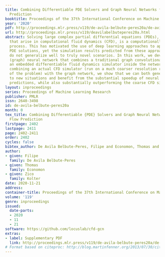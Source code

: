 ```yaml
---
title: Combining Differentiable PDE Solvers and Graph Neural Networks for Fluid Flow
  Prediction
booktitle: Proceedings of the 37th International Conference on Machine Learning
year: '2020'
pdf: http://proceedings.mlr.press/v119/de-avila-belbute-peres20a/de-avila-belbute-peres20a.pdf
url: http://proceedings.mlr.press/v119/deavilabelbuteperes20a.html
abstract: Solving large complex partial differential equations (PDEs), such as those
  that arise in computational fluid dynamics (CFD), is a computationally expensive
  process. This has motivated the use of deep learning approaches to approximate the
  PDE solutions, yet the simulation results predicted from these approaches typically
  do not generalize well to truly novel scenarios. In this work, we develop a hybrid
  (graph) neural network that combines a traditional graph convolutional network with
  an embedded differentiable fluid dynamics simulator inside the network itself. By
  combining an actual CFD simulator (run on a much coarser resolution representation
  of the problem) with the graph network, we show that we can both generalize well
  to new situations and benefit from the substantial speedup of neural network CFD
  predictions, while also substantially outperforming the coarse CFD simulation alone.
layout: inproceedings
series: Proceedings of Machine Learning Research
publisher: PMLR
issn: 2640-3498
id: de-avila-belbute-peres20a
month: 0
tex_title: Combining Differentiable {PDE} Solvers and Graph Neural Networks for Fluid
  Flow Prediction
firstpage: 2402
lastpage: 2411
page: 2402-2411
order: 2402
cycles: false
bibtex_author: De Avila Belbute-Peres, Filipe and Economon, Thomas and Kolter, Zico
author:
- given: Filipe
  family: De Avila Belbute-Peres
- given: Thomas
  family: Economon
- given: Zico
  family: Kolter
date: 2020-11-21
address: 
container-title: Proceedings of the 37th International Conference on Machine Learning
volume: '119'
genre: inproceedings
issued:
  date-parts:
  - 2020
  - 11
  - 21
software: https://github.com/locuslab/cfd-gcn
extras:
- label: Supplementary PDF
  link: http://proceedings.mlr.press/v119/de-avila-belbute-peres20a/de-avila-belbute-peres20a-supp.pdf
# Format based on citeproc: http://blog.martinfenner.org/2013/07/30/citeproc-yaml-for-bibliographies/
---
```

